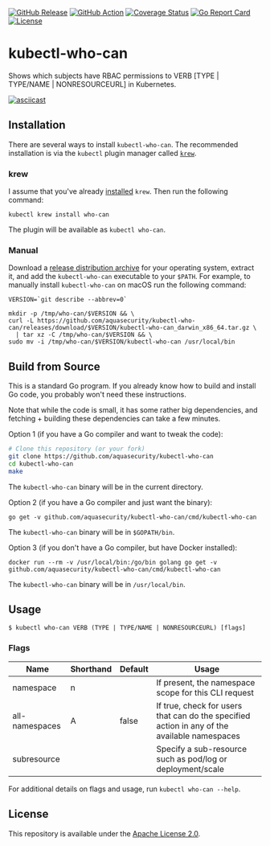 [![GitHub Release][release-img]][release]
[![GitHub Action][build-action-img]][build-action]
[![Coverage Status][cov-img]][cov]
[![Go Report Card][report-card-img]][report-card]
[![License][license-img]][license]

# kubectl-who-can

Shows which subjects have RBAC permissions to VERB [TYPE | TYPE/NAME | NONRESOURCEURL] in Kubernetes.

[![asciicast][asciicast-img]][asciicast]

## Installation

There are several ways to install `kubectl-who-can`. The recommended installation is via the `kubectl` plugin manager
called [`krew`](https://github.com/kubernetes-sigs/krew).

### krew

I assume that you've already [installed](https://github.com/kubernetes-sigs/krew#installation) `krew`. Then run the following command:

```
kubectl krew install who-can
```

The plugin will be available as `kubectl who-can`.

### Manual

Download a [release distribution archive][release] for your operating system, extract it, and add the `kubectl-who-can`
executable to your `$PATH`. For example, to manually install `kubectl-who-can` on macOS run the following command:

```
VERSION=`git describe --abbrev=0`

mkdir -p /tmp/who-can/$VERSION && \
curl -L https://github.com/aquasecurity/kubectl-who-can/releases/download/$VERSION/kubectl-who-can_darwin_x86_64.tar.gz \
  | tar xz -C /tmp/who-can/$VERSION && \
sudo mv -i /tmp/who-can/$VERSION/kubectl-who-can /usr/local/bin
```

## Build from Source

This is a standard Go program. If you already know how to build
and install Go code, you probably won't need these instructions.

Note that while the code is small, it has some rather big
dependencies, and fetching + building these dependencies can
take a few minutes.

Option 1 (if you have a Go compiler and want to tweak the code):
```bash
# Clone this repository (or your fork)
git clone https://github.com/aquasecurity/kubectl-who-can
cd kubectl-who-can
make
```
The `kubectl-who-can` binary will be in the current directory.

Option 2 (if you have a Go compiler and just want the binary):
```
go get -v github.com/aquasecurity/kubectl-who-can/cmd/kubectl-who-can
```
The `kubectl-who-can` binary will be in `$GOPATH/bin`.

Option 3 (if you don't have a Go compiler, but have Docker installed):
```
docker run --rm -v /usr/local/bin:/go/bin golang go get -v github.com/aquasecurity/kubectl-who-can/cmd/kubectl-who-can
```
The `kubectl-who-can` binary will be in `/usr/local/bin`.

## Usage

`$ kubectl who-can VERB (TYPE | TYPE/NAME | NONRESOURCEURL) [flags]`

### Flags

Name             | Shorthand | Default | Usage
-----------------|-----------|---------|----------------------------
namespace        | n         |         | If present, the namespace scope for this CLI request
all-namespaces   | A         | false   | If true, check for users that can do the specified action in any of the available namespaces
subresource      |           |         | Specify a sub-resource such as pod/log or deployment/scale

For additional details on flags and usage, run `kubectl who-can --help`.

## License

This repository is available under the [Apache License 2.0](https://github.com/aquasecurity/kubectl-who-can/blob/master/LICENSE).

[release-img]: https://img.shields.io/github/release/aquasecurity/kubectl-who-can.svg
[release]: https://github.com/aquasecurity/kubectl-who-can/releases

[build-action-img]: https://github.com/aquasecurity/kubectl-who-can/workflows/build/badge.svg
[build-action]: https://github.com/aquasecurity/kubectl-who-can/actions

[cov-img]: https://codecov.io/github/aquasecurity/kubectl-who-can/branch/master/graph/badge.svg
[cov]: https://codecov.io/github/aquasecurity/kubectl-who-can

[report-card-img]: https://goreportcard.com/badge/github.com/aquasecurity/kubectl-who-can
[report-card]: https://goreportcard.com/report/github.com/aquasecurity/kubectl-who-can

[license-img]: https://img.shields.io/github/license/aquasecurity/kubectl-who-can.svg
[license]: https://github.com/aquasecurity/kubectl-who-can/blob/master/LICENSE

[asciicast-img]: https://asciinema.org/a/ccqqYwA5L5rMV9kd1tgzyZJ2j.svg
[asciicast]: https://asciinema.org/a/ccqqYwA5L5rMV9kd1tgzyZJ2j


